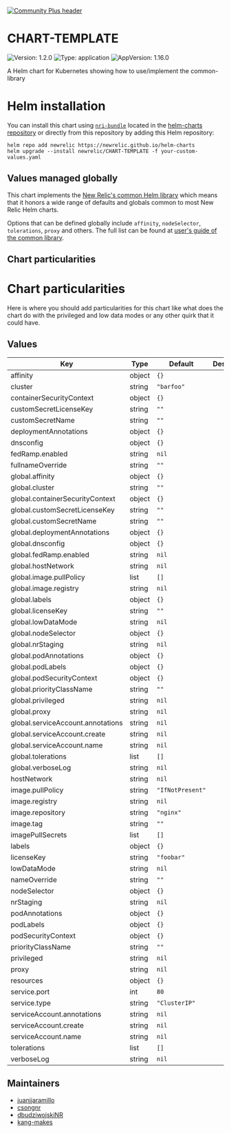 [![Community Plus header](https://github.com/newrelic/opensource-website/raw/master/src/images/categories/Community_Plus.png)](https://opensource.newrelic.com/oss-category/#community-plus)

# CHART-TEMPLATE

![Version: 1.2.0](https://img.shields.io/badge/Version-1.2.0-informational?style=flat-square) ![Type: application](https://img.shields.io/badge/Type-application-informational?style=flat-square) ![AppVersion: 1.16.0](https://img.shields.io/badge/AppVersion-1.16.0-informational?style=flat-square)

A Helm chart for Kubernetes showing how to use/implement the common-library

# Helm installation

You can install this chart using [`nri-bundle`](https://github.com/newrelic/helm-charts/tree/master/charts/nri-bundle) located in the
[helm-charts repository](https://github.com/newrelic/helm-charts) or directly from this repository by adding this Helm repository:

```shell
helm repo add newrelic https://newrelic.github.io/helm-charts
helm upgrade --install newrelic/CHART-TEMPLATE -f your-custom-values.yaml
```

## Values managed globally

This chart implements the [New Relic's common Helm library](https://github.com/newrelic/helm-charts/tree/master/library/common-library) which
means that it honors a wide range of defaults and globals common to most New Relic Helm charts.

Options that can be defined globally include `affinity`, `nodeSelector`, `tolerations`, `proxy` and others. The full list can be found at
[user's guide of the common library](https://github.com/newrelic/helm-charts/blob/master/library/common-library/README.md).

## Chart particularities

# Chart particularities

Here is where you should add particularities for this chart like what does the chart do with the privileged and
low data modes or any other quirk that it could have.

## Values

| Key | Type | Default | Description |
|-----|------|---------|-------------|
| affinity | object | `{}` |  |
| cluster | string | `"barfoo"` |  |
| containerSecurityContext | object | `{}` |  |
| customSecretLicenseKey | string | `""` |  |
| customSecretName | string | `""` |  |
| deploymentAnnotations | object | `{}` |  |
| dnsconfig | object | `{}` |  |
| fedRamp.enabled | string | `nil` |  |
| fullnameOverride | string | `""` |  |
| global.affinity | object | `{}` |  |
| global.cluster | string | `""` |  |
| global.containerSecurityContext | object | `{}` |  |
| global.customSecretLicenseKey | string | `""` |  |
| global.customSecretName | string | `""` |  |
| global.deploymentAnnotations | object | `{}` |  |
| global.dnsconfig | object | `{}` |  |
| global.fedRamp.enabled | string | `nil` |  |
| global.hostNetwork | string | `nil` |  |
| global.image.pullPolicy | list | `[]` |  |
| global.image.registry | string | `nil` |  |
| global.labels | object | `{}` |  |
| global.licenseKey | string | `""` |  |
| global.lowDataMode | string | `nil` |  |
| global.nodeSelector | object | `{}` |  |
| global.nrStaging | string | `nil` |  |
| global.podAnnotations | object | `{}` |  |
| global.podLabels | object | `{}` |  |
| global.podSecurityContext | object | `{}` |  |
| global.priorityClassName | string | `""` |  |
| global.privileged | string | `nil` |  |
| global.proxy | string | `nil` |  |
| global.serviceAccount.annotations | string | `nil` |  |
| global.serviceAccount.create | string | `nil` |  |
| global.serviceAccount.name | string | `nil` |  |
| global.tolerations | list | `[]` |  |
| global.verboseLog | string | `nil` |  |
| hostNetwork | string | `nil` |  |
| image.pullPolicy | string | `"IfNotPresent"` |  |
| image.registry | string | `nil` |  |
| image.repository | string | `"nginx"` |  |
| image.tag | string | `""` |  |
| imagePullSecrets | list | `[]` |  |
| labels | object | `{}` |  |
| licenseKey | string | `"foobar"` |  |
| lowDataMode | string | `nil` |  |
| nameOverride | string | `""` |  |
| nodeSelector | object | `{}` |  |
| nrStaging | string | `nil` |  |
| podAnnotations | object | `{}` |  |
| podLabels | object | `{}` |  |
| podSecurityContext | object | `{}` |  |
| priorityClassName | string | `""` |  |
| privileged | string | `nil` |  |
| proxy | string | `nil` |  |
| resources | object | `{}` |  |
| service.port | int | `80` |  |
| service.type | string | `"ClusterIP"` |  |
| serviceAccount.annotations | string | `nil` |  |
| serviceAccount.create | string | `nil` |  |
| serviceAccount.name | string | `nil` |  |
| tolerations | list | `[]` |  |
| verboseLog | string | `nil` |  |

## Maintainers

* [juanjjaramillo](https://github.com/juanjjaramillo)
* [csongnr](https://github.com/csongnr)
* [dbudziwojskiNR](https://github.com/dbudziwojskiNR)
* [kang-makes](https://github.com/kang-makes)
